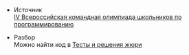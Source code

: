 - Источник  
[IV Всероссийская командная олимпиада школьников по программированию](https://neerc.ifmo.ru/school/russia-team/archive.html#2003-2004)


- Разбор  
Можно найти код в [Тесты и решения жюри](https://neerc.ifmo.ru/school/russia-team/archive.html#2003-2004)
